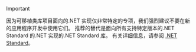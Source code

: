 > [!IMPORTANT]
> 因为可移植类库项目面向的.NET 实现仅非常特定的专项，我们强烈建议不要在新的应用程序开发中使用它们。 推荐的替代是面向所有支持特定版本的.NET Standard 的.NET 实现的.NET Standard 库。 有关详细信息，请参阅 [.NET Standard](~/docs/standard/net-standard.md)。